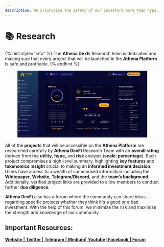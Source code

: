 ```yaml
---
description: We prioritize the safety of our investors more than hype.
---
```


# 📚 Research

{% hint style="info" %}
The **Athena DexFi** Research team is dedicated and making sure that every project that will be launched in the **Athena Platform** is safe and profitable.
{% endhint %}

<figure><img src="../.gitbook/assets/Untitled design (40).png" alt=""><figcaption></figcaption></figure>

All of the **projects** that will be accessible on the **Athena Platform** are researched carefully by **Athena DexFi** Research Team with an **overall rating** derived from the **utility,** **hype,** and **risk** analysis (**scale: percentage**). Each project compromises a high-level summary, highlighting **key features** and **tokenomics insight** crucial to making an **informed investment decision**. Users have access to a wealth of summarised information including the **Whitepaper**, **Website**, **Telegram/Discord,** and the **team’s background**. Additionally, verified project links are provided to allow members to conduct further **due diligence**.

**Athena DexFi** also has a forum where the community can share ideas regarding specific projects whether they think it's a good or a bad investment. With the help of this forum, we minimize the risk and maximize the strength and knowledge of our community.



## Important Resources:

[**Website |** ](https://athenadexfi.io/)[**Twitter |** ](https://twitter.com/AthenaDexFi)[**Telegram |** ](https://t.me/AthenaDexFi)[**Medium|** ](https://medium.com/@AthenaDexFi)[**Youtube|** ](https://www.youtube.com/@AthenaDexFi)[**Facebook |** ](https://www.facebook.com/AthenaDexFi)[**Forum**](https://forum.athenacryptobank.io/)
